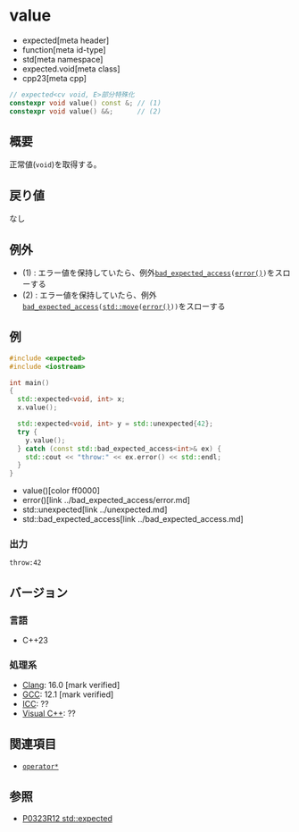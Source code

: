 # value
* expected[meta header]
* function[meta id-type]
* std[meta namespace]
* expected.void[meta class]
* cpp23[meta cpp]

```cpp
// expected<cv void, E>部分特殊化
constexpr void value() const &; // (1)
constexpr void value() &&;      // (2)
```

## 概要
正常値(`void`)を取得する。


## 戻り値
なし


## 例外
- (1) : エラー値を保持していたら、例外[`bad_expected_access`](../bad_expected_access.md)`(`[`error()`](error.md)`)`をスローする
- (2) : エラー値を保持していたら、例外[`bad_expected_access`](../bad_expected_access.md)`(`[`std::move`](/reference/utility/move.md)`(`[`error()`](error.md)`))`をスローする


## 例
```cpp example
#include <expected>
#include <iostream>

int main()
{
  std::expected<void, int> x;
  x.value();

  std::expected<void, int> y = std::unexpected{42};
  try {
    y.value();
  } catch (const std::bad_expected_access<int>& ex) {
    std::cout << "throw:" << ex.error() << std::endl;
  }
}
```
* value()[color ff0000]
* error()[link ../bad_expected_access/error.md]
* std::unexpected[link ../unexpected.md]
* std::bad_expected_access[link ../bad_expected_access.md]

### 出力
```
throw:42
```


## バージョン
### 言語
- C++23

### 処理系
- [Clang](/implementation.md#clang): 16.0 [mark verified]
- [GCC](/implementation.md#gcc): 12.1 [mark verified]
- [ICC](/implementation.md#icc): ??
- [Visual C++](/implementation.md#visual_cpp): ??


## 関連項目
- [`operator*`](op_deref.md)


## 参照
- [P0323R12 std::expected](https://www.open-std.org/jtc1/sc22/wg21/docs/papers/2022/p0323r12.html)
